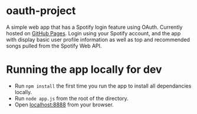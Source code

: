# oauth-project
A simple web app that has a Spotify login feature using OAuth. Currently hosted on [GitHub Pages](maihameed.github.io/oauth-project).
Login using your Spotify account, and the app with display basic user profile information as well as top and recommended songs pulled 
from the Spotify Web API.

# Running the app locally for dev
- Run `npm install` the first time you run the app to install all dependancies locally.
- Run `node app.js` from the root of the directory.
- Open [localhost:8888](http://localhost:8888) from your browser.
